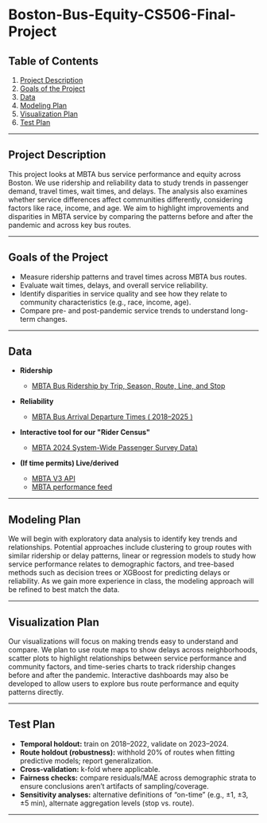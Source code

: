 # Boston-Bus-Equity-CS506-Final-Project

## Table of Contents
1. [Project Description](#project-description)  
2. [Goals of the Project](#goals)  
3. [Data](#data)   
4. [Modeling Plan](#modeling-plan)  
5. [Visualization Plan](#visualization-plan)  
6. [Test Plan](#test-plan)  

---

## Project Description
This project looks at MBTA bus service performance and equity across Boston. We use ridership and reliability data to study trends in passenger demand, travel times, wait times, and delays. The analysis also examines whether service differences affect communities differently, considering factors like race, income, and age. We aim to highlight improvements and disparities in MBTA service by comparing the patterns before and after the pandemic and across key bus routes. 

---

## Goals of the Project
- Measure ridership patterns and travel times across MBTA bus routes.
- Evaluate wait times, delays, and overall service reliability.
- Identify disparities in service quality and see how they relate to community characteristics (e.g., race, income, age).
- Compare pre- and post-pandemic service trends to understand long-term changes.

---

## Data

- **Ridership**
  - [MBTA Bus Ridership by Trip, Season, Route, Line, and Stop]([https://mbta-massdot.opendata.arcgis.com/](https://mbta-massdot.opendata.arcgis.com/datasets/8daf4a33925a4df59183f860826d29ee/about))   

- **Reliability**
  - [MBTA Bus Arrival Departure Times ( 2018–2025 )](https://mbta-massdot.opendata.arcgis.com/search?q=MBTA%20Bus%20Arrival%20Departure%20Times)  

- **Interactive tool for our "Rider Census"**
  - [MBTA 2024 System-Wide Passenger Survey Data)](https://mbta-massdot.opendata.arcgis.com/datasets/7da1f62034f64cb4bc9e2afefe9a1fdc_0/explore)   

- **(If time permits) Live/derived**
  - [MBTA V3 API]([https://api-v3.mbta.com/](https://www.mbta.com/developers/v3-api))  
  - [MBTA performance feed](https://www.mbta.com/performance-metrics)
    
---

## Modeling Plan
We will begin with exploratory data analysis to identify key trends and relationships. Potential approaches include clustering to group routes with similar ridership or delay patterns, linear or regression models to study how service performance relates to demographic factors, and tree-based methods such as decision trees or XGBoost for predicting delays or reliability. As we gain more experience in class, the modeling approach will be refined to best match the data.


------

## Visualization Plan
Our visualizations will focus on making trends easy to understand and compare. We plan to use route maps to show delays across neighborhoods, scatter plots to highlight relationships between service performance and community factors, and time-series charts to track ridership changes before and after the pandemic. Interactive dashboards may also be developed to allow users to explore bus route performance and equity patterns directly.


---



## Test Plan
- **Temporal holdout:** train on 2018–2022, validate on 2023–2024.
- **Route holdout (robustness):** withhold 20% of routes when fitting predictive models; report generalization.
- **Cross-validation:** k-fold where applicable.
- **Fairness checks:** compare residuals/MAE across demographic strata to ensure conclusions aren’t artifacts of sampling/coverage.
- **Sensitivity analyses:** alternative definitions of “on-time” (e.g., ±1, ±3, ±5 min), alternate aggregation levels (stop vs. route).

---

